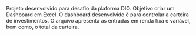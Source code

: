 Projeto desenvolvido para desafio da plaforma DIO.
Objetivo criar um Dashboard em Excel.
O dashboard desenvolvido é para controlar a carteira de investimentos.
O arquivo apresenta as entradas em renda fixa e variável, bem como, o total da carteira.
